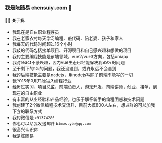 ### 我是陈随易 [chensuiyi.com](https://chensuiyi.com) 👋


#### 🏋️‍♀️ 关于我
  

- 我现在是自由职业程序员
- 我在老家农村每天学习编程、敲代码、陪老婆、孩子和家人
- 我每天的代码时间超过16个小时
- 我敲的代码包括接单项目、开源项目和自己感兴趣和想做的项目
- 我的主要编程技能是前端领域，vue2/vue3方向，包括uniapp
- 我对react不感兴趣，因为vue生态已经能解决我99%的问题
- 至于剩下的1%的问题，我还没遇到，或许永远不会遇到
- 我的后端技能主要是nodejs，用nodejs写除了前端不能写的一切
- 我2015年9月开始进入编程行业
- 经历过实习，项目总监，前端负责人，游戏开发，前端讲师，创业，接单，到现在的自由职业
- 有丰富的从业经验和产品经验，也乐于解答新手的编程困惑和技术问题
- 我创建了2个微信编程技术交流群，目前大概800人左右，想进群的可以加我下方的联系方式
- 我的微信是 `c91374286`
- 你也可以给我发送邮件 `bimostyle@qq.com`
- 很高兴认识你
- 我是陈随易
  



